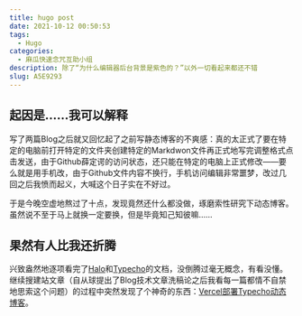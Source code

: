 ```yaml
---
title: hugo post
date: 2021-10-12 00:50:53
tags:
  - Hugo
categories:
  - 麻瓜快速念咒互助小组
description: 除了“为什么编辑器后台背景是紫色的？”以外一切看起来都还不错
slug: A5E9293
---
```


## 起因是……我可以解释
写了两篇Blog之后就又回忆起了之前写静态博客的不爽感：真的太正式了要在特定的电脑前打开特定的文件夹创建特定的Markdwon文件再正式地写完调整格式点击发送，由于Github薛定谔的访问状态，还只能在特定的电脑上正式修改——要么就是用手机改，由于Github文件内容不换行，手机访问编辑非常噩梦，改过几回之后我愤而起义，大喊这个日子实在不好过。

于是今晚空虚地熬过了十点，发现竟然还什么都没做，琢磨索性研究下动态博客。
虽然说不至于马上就换一定要换，但是毕竟知己知彼嘛……
	

## 果然有人比我还折腾
兴致盎然地逐项看完了[Halo](https://halo.run/)和[Typecho](https://typecho.org/)的文档，没倒腾过毫无概念，有看没懂。继续搜建站文章（自从球提出了Blog技术文章洗稿论之后我看每一篇都情不自禁地思索这个问题）的过程中突然发现了个神奇的东西：[Vercel部署Typecho动态博客](https://blog.imlete.cn/article/Vercel-Deploy-Typecho.html)。
